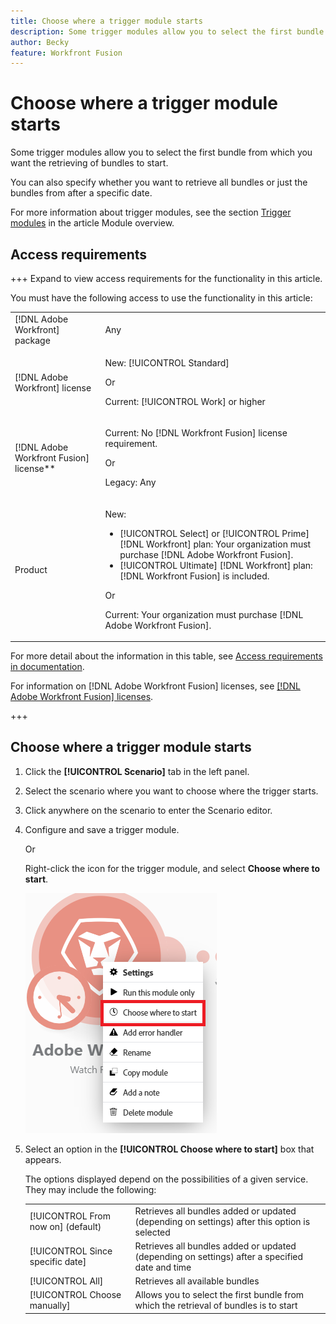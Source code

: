 ```yaml
---
title: Choose where a trigger module starts
description: Some trigger modules allow you to select the first bundle from which you want the retrieving of bundles to start.
author: Becky
feature: Workfront Fusion
---
```

# Choose where a trigger module starts

Some trigger modules allow you to select the first bundle from which you want the retrieving of bundles to start.

You can also specify whether you want to retrieve all bundles or just the bundles from after a specific date.

For more information about trigger modules, see the section [Trigger modules](/help/workfront-fusion/get-started-with-fusion/understand-fusion/module-overview.md#trigger-modules) in the article Module overview.

## Access requirements

+++ Expand to view access requirements for the functionality in this article.

You must have the following access to use the functionality in this article:

<table style="table-layout:auto">
 <col> 
 <col> 
 <tbody> 
  <tr> 
   <td role="rowheader">[!DNL Adobe Workfront] package</td> 
   <td> <p>Any</p> </td> 
  </tr> 
  <tr data-mc-conditions=""> 
   <td role="rowheader">[!DNL Adobe Workfront] license</td> 
   <td> <p>New: [!UICONTROL Standard]</p><p>Or</p><p>Current: [!UICONTROL Work] or higher</p> </td> 
  </tr> 
  <tr> 
   <td role="rowheader">[!DNL Adobe Workfront Fusion] license**</td> 
   <td>
   <p>Current: No [!DNL Workfront Fusion] license requirement.</p>
   <p>Or</p>
   <p>Legacy: Any </p>
   </td> 
  </tr> 
  <tr> 
   <td role="rowheader">Product</td> 
   <td>
   <p>New:</p> <ul><li>[!UICONTROL Select] or [!UICONTROL Prime] [!DNL Workfront] plan: Your organization must purchase [!DNL Adobe Workfront Fusion].</li><li>[!UICONTROL Ultimate] [!DNL Workfront] plan: [!DNL Workfront Fusion] is included.</li></ul>
   <p>Or</p>
   <p>Current: Your organization must purchase [!DNL Adobe Workfront Fusion].</p>
   </td> 
  </tr>
 </tbody> 
</table>

For more detail about the information in this table, see [Access requirements in documentation](/help/workfront-fusion/references/licenses-and-roles/access-level-requirements-in-documentation.md).

For information on [!DNL Adobe Workfront Fusion] licenses, see [[!DNL Adobe Workfront Fusion] licenses](/help/workfront-fusion/set-up-and-manage-workfront-fusion/licensing-operations-overview/license-automation-vs-integration.md).

+++

## Choose where a trigger module starts

1. Click the **[!UICONTROL Scenario]** tab in the left panel.
1. Select the scenario where you want to choose where the trigger starts.
1. Click anywhere on the scenario to enter the Scenario editor.
1. Configure and save a trigger module.

   Or

   Right-click the icon for the trigger module, and select **Choose where to start**.

   ![](assets/choose-where-to-start.png)

1. Select an option in the **[!UICONTROL Choose where to start]** box that appears.

   The options displayed depend on the possibilities of a given service. They may include the following:

   <table style="table-layout:auto">
        <tr>
            <td>[!UICONTROL From now on] (default)</td>
            <td>Retrieves all bundles added or updated (depending on settings) after this option is selected</td>
        </tr>
        <tr>
            <td>[!UICONTROL Since specific date]</td>
            <td>Retrieves all bundles added or updated (depending on settings) after a specified date and time</td>
        </tr>
        <tr>
            <td>[!UICONTROL All]</td>
            <td>Retrieves all available bundles</td>
        </tr>
        <tr>
            <td>[!UICONTROL Choose manually]</td>
            <td>Allows you to select the first bundle from which the retrieval of bundles is to start</td>
        </tr>
   </table>

